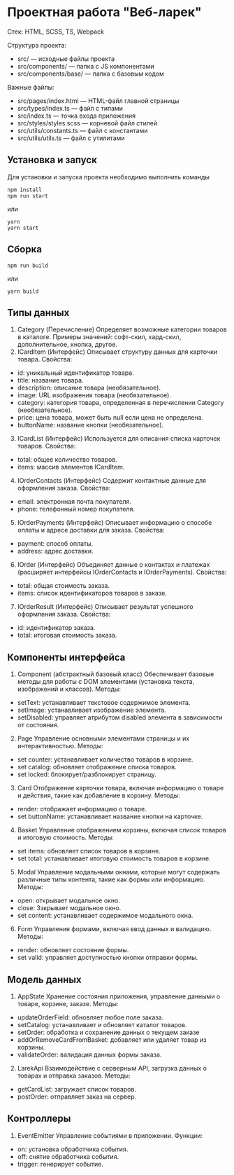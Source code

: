 # Проектная работа "Веб-ларек"

Стек: HTML, SCSS, TS, Webpack

Структура проекта:
- src/ — исходные файлы проекта
- src/components/ — папка с JS компонентами
- src/components/base/ — папка с базовым кодом

Важные файлы:
- src/pages/index.html — HTML-файл главной страницы
- src/types/index.ts — файл с типами
- src/index.ts — точка входа приложения
- src/styles/styles.scss — корневой файл стилей
- src/utils/constants.ts — файл с константами
- src/utils/utils.ts — файл с утилитами

## Установка и запуск
Для установки и запуска проекта необходимо выполнить команды

```
npm install
npm run start
```

или

```
yarn
yarn start
```
## Сборка

```
npm run build
```

или

```
yarn build
```

## Типы данных
1. Category (Перечисление)
Определяет возможные категории товаров в каталоге.
Примеры значений: софт-скил, хард-скил, дополнительное, кнопка, другое.
2. ICardItem (Интерфейс)
Описывает структуру данных для карточки товара.
Свойства:
- id: уникальный идентификатор товара.
- title: название товара.
- description: описание товара (необязательное).
- image: URL изображения товара (необязательное).
- category: категория товара, определенная в перечислении Category (необязательное).
- price: цена товара, может быть null если цена не определена.
- buttonName: название кнопки (необязательное).
3. ICardList (Интерфейс)
Используется для описания списка карточек товаров.
Свойства:
- total: общее количество товаров.
- items: массив элементов ICardItem.
4. IOrderContacts (Интерфейс)
Содержит контактные данные для оформления заказа.
Свойства:
- email: электронная почта покупателя.
- phone: телефонный номер покупателя.
5. IOrderPayments (Интерфейс)
Описывает информацию о способе оплаты и адресе доставки для заказа.
Свойства:
- payment: способ оплаты.
- address: адрес доставки.
6. IOrder (Интерфейс)
Объединяет данные о контактах и платежах (расширяет интерфейсы IOrderContacts и IOrderPayments).
Свойства:
- total: общая стоимость заказа.
- items: список идентификаторов товаров в заказе.
7. IOrderResult (Интерфейс)
Описывает результат успешного оформления заказа.
Свойства:
- id: идентификатор заказа.
- total: итоговая стоимость заказа.

## Компоненты интерфейса
1. Component (абстрактный базовый класс)
Обеспечивает базовые методы для работы с DOM элементами (установка текста, изображений и классов).
Методы:
- setText: устанавливает текстовое содержимое элемента.
- setImage: устанавливает изображение элемента.
- setDisabled: управляет атрибутом disabled элемента в зависимости от состояния.
2. Page
Управление основными элементами страницы и их интерактивностью.
Методы:
- set counter: устанавливает количество товаров в корзине.
- set catalog: обновляет отображение списка товаров.
- set locked: блокирует/разблокирует страницу.
3. Card
Отображение карточки товара, включая информацию о товаре и действия, такие как добавление в корзину.
Методы:
- render: отображает информацию о товаре.
- set buttonName: устанавливает название кнопки на карточке.
4. Basket
Управление отображением корзины, включая список товаров и итоговую стоимость.
Методы:
- set items: обновляет список товаров в корзине.
- set total: устанавливает итоговую стоимость товаров в корзине.
5. Modal
Управление модальными окнами, которые могут содержать различные типы контента, такие как формы или информацию.
Методы:
- open: открывает модальное окно.
- close: Ззкрывает модальное окно.
- set content: устанавливает содержимое модального окна.
6. Form
Управления формами, включая ввод данных и валидацию.
Методы:
- render: обновляет состояние формы.
- set valid: управляет доступностью кнопки отправки формы.


## Модель данных
1. AppState
Хранение состояния приложения, управление данными о товаре, корзине, заказе.
Методы:
- updateOrderField: обновляет любое поле заказа.
- setCatalog: устанавливает и обновляет каталог товаров.
- setOrder: обработка и сохранение данных о текущем заказе
- addOrRemoveCardFromBasket: добавляет или удаляет товар из корзины.
- validateOrder: валидация данных формы заказа.
2. LarekApi
Взаимодействие с серверным API, загрузка данных о товарах и отправка заказов.
Методы:
- getCardList: загружает список товаров.
- postOrder: отправляет заказ на сервер.

## Контроллеры
1. EventEmitter
Управление событиями в приложении.
Функции:
- on: установка обработчика события.
- off: снятие обработчика события.
- trigger: генерирует событие.